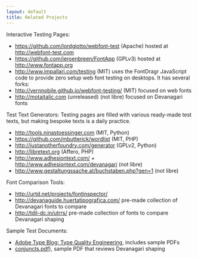 ```yaml
---
layout: default
title: Related Projects
---
```


Interactive Testing Pages:

* <https://github.com/lordgiotto/webfont-test> (Apache) hosted at <http://webfont-test.com>
* <https://github.com/jeroenbreen/FontApp> (GPLv3) hosted at <http://www.fontapp.org>
* <http://www.impallari.com/testing> (MIT) uses the FontDragr JavaScript code to provide zero setup web font testing on desktops. It has several forks:
* <http://vernnobile.github.io/webfont-testing/> (MIT) focused on web fonts
* <http://motaitalic.com> (unreleased) (not libre) focused on Devanagari fonts

Test Text Generators: Testing pages are filled with various ready-made test texts, but making bespoke texts is a daily practice. 

* <http://tools.ninastoessinger.com> (MIT, Python)
* <https://github.com/mbutterick/wordlist> (MIT, PHP)
* <http://justanotherfoundry.com/generator> (GPLv2, Python)
* <http://libretext.org> (Affero, PHP)
* <http://www.adhesiontext.com/> + <http://www.adhesiontext.com/devanagari> (not libre)
* <http://www.gestaltungssache.at/buchstaben.php?gen=1> (not libre)

Font Comparison Tools:

* <http://urtd.net/projects/fontinspector/>
* <http://devanaguide.huertatipografica.com/> pre-made collection of Devanagari fonts to compare
* <http://tdil-dc.in/utrrs/> pre-made collection of fonts to compare Devanagari shaping

Sample Test Documents:

* [Adobe Type Blog: Type Quality Engineering](http://blog.typekit.com/2013/11/06/the-mysteries-of-type-quality-engineering-explained/), includes sample PDFs
* [conjuncts.pdf](https://github.com/metapolator/ddt/raw/gh-pages/ux/samples/conjuncts.pdf)), sample PDF that reviews Devanagari shaping
